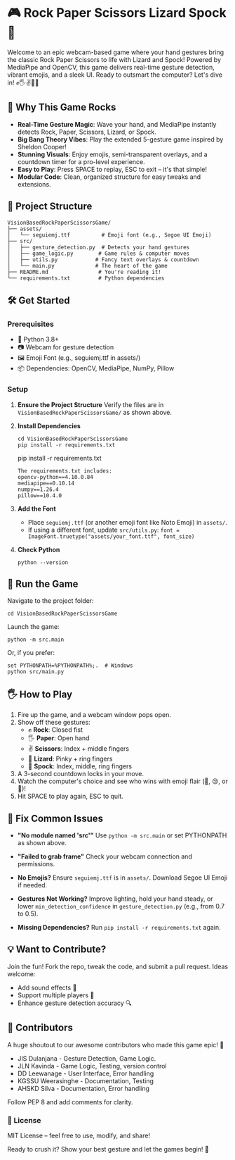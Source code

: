 # 🎮 Rock Paper Scissors Lizard Spock 🚀

Welcome to an epic webcam-based game where your hand gestures bring the classic Rock Paper Scissors to life with Lizard and Spock! Powered by MediaPipe and OpenCV, this game delivers real-time gesture detection, vibrant emojis, and a sleek UI. Ready to outsmart the computer? Let's dive in! ✊🖐️✌️🦎🖖

## 🌟 Why This Game Rocks

- **Real-Time Gesture Magic**: Wave your hand, and MediaPipe instantly detects Rock, Paper, Scissors, Lizard, or Spock.
- **Big Bang Theory Vibes**: Play the extended 5-gesture game inspired by Sheldon Cooper!
- **Stunning Visuals**: Enjoy emojis, semi-transparent overlays, and a countdown timer for a pro-level experience.
- **Easy to Play**: Press SPACE to replay, ESC to exit – it's that simple!
- **Modular Code**: Clean, organized structure for easy tweaks and extensions.

## 📂 Project Structure
```
VisionBasedRockPaperScissorsGame/
├── assets/
│   └── seguiemj.ttf          # Emoji font (e.g., Segoe UI Emoji)
├── src/
│   ├── gesture_detection.py  # Detects your hand gestures
│   ├── game_logic.py        # Game rules & computer moves
│   ├── utils.py            # Fancy text overlays & countdown
│   └── main.py             # The heart of the game
├── README.md                # You're reading it!
└── requirements.txt         # Python dependencies
```
## 🛠️ Get Started

### Prerequisites

- 🐍 Python 3.8+
- 📷 Webcam for gesture detection
- 🖼️ Emoji Font (e.g., seguiemj.ttf in assets/)
- 📦 Dependencies: OpenCV, MediaPipe, NumPy, Pillow

### Setup

1. **Ensure the Project Structure**
   Verify the files are in `VisionBasedRockPaperScissorsGame/` as shown above.

2. **Install Dependencies**
   ```
   cd VisionBasedRockPaperScissorsGame
   pip install -r requirements.txt
   ```
   pip install -r requirements.txt
   ```
   The requirements.txt includes:
   opencv-python==4.10.0.84
   mediapipe==0.10.14
   numpy==1.26.4
   pillow==10.4.0
   ```

3. **Add the Font**
   - Place `seguiemj.ttf` (or another emoji font like Noto Emoji) in `assets/`.
   - If using a different font, update `src/utils.py`: `font = ImageFont.truetype("assets/your_font.ttf", font_size)`

4. **Check Python**
   ```
   python --version
   ```

## 🎉 Run the Game

Navigate to the project folder:
```
cd VisionBasedRockPaperScissorsGame
```

Launch the game:
```
python -m src.main
```

Or, if you prefer:
```
set PYTHONPATH=%PYTHONPATH%;.  # Windows
python src/main.py
```

## 🖐️ How to Play

1. Fire up the game, and a webcam window pops open.
2. Show off these gestures:
   - ✊ **Rock**: Closed fist
   - 🖐️ **Paper**: Open hand
   - ✌️ **Scissors**: Index + middle fingers
   - 🦎 **Lizard**: Pinky + ring fingers
   - 🖖 **Spock**: Index, middle, ring fingers
3. A 3-second countdown locks in your move.
4. Watch the computer's choice and see who wins with emoji flair (🎉, 😢, or 🤝)!
5. Hit SPACE to play again, ESC to quit.

## 🔧 Fix Common Issues

- **"No module named 'src'"**
  Use `python -m src.main` or set PYTHONPATH as shown above.
  
- **"Failed to grab frame"**
  Check your webcam connection and permissions.
  
- **No Emojis?**
  Ensure `seguiemj.ttf` is in `assets/`. Download Segoe UI Emoji if needed.
  
- **Gestures Not Working?**
  Improve lighting, hold your hand steady, or lower `min_detection_confidence` in `gesture_detection.py` (e.g., from 0.7 to 0.5).
  
- **Missing Dependencies?**
  Run `pip install -r requirements.txt` again.

## 💡 Want to Contribute?

Join the fun! Fork the repo, tweak the code, and submit a pull request. Ideas welcome:
- Add sound effects 🎵
- Support multiple players 👥
- Enhance gesture detection accuracy 🔍

## 👥 Contributors

A huge shoutout to our awesome contributors who made this game epic! 🎉
- JIS Dulanjana -  Gesture Detection, Game Logic.
- JLN Kavinda - Game Logic, Testing, version control
- DD Leewanage - User Interface, Error handling
- KGSSU Weerasinghe - Documentation, Testing
- AHSKD Silva - Documentation, Error handling

Follow PEP 8 and add comments for clarity.

### 📜 License

MIT License – feel free to use, modify, and share!

Ready to crush it? Show your best gesture and let the games begin! 🚀

